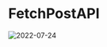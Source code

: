 # FetchPostAPI

![2022-07-24](https://user-images.githubusercontent.com/46620339/180631184-18e642b0-171f-4e45-9c7d-f9392b6e31f4.png)
